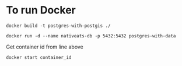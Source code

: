 # To run Docker
`docker build -t postgres-with-postgis ./`

`docker run -d --name nativeats-db -p 5432:5432 postgres-with-data`

Get container id from line above

`docker start container_id`
